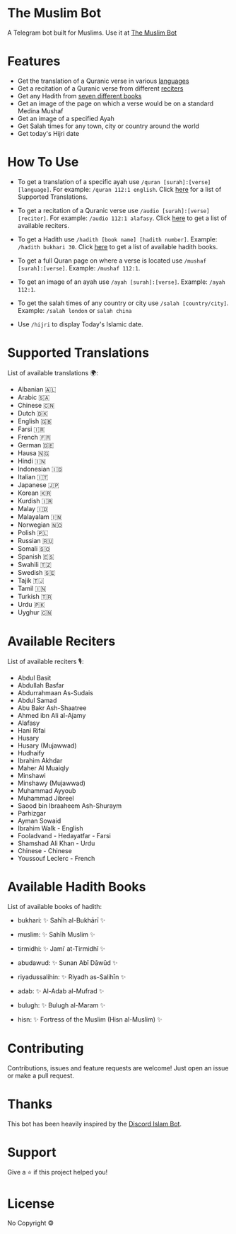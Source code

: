 # The Muslim Bot

A Telegram bot built for Muslims. Use it at [The Muslim Bot](http://t.me/themuslimbot)

# Features

 - Get the translation of a Quranic verse in various [languages](#supported-translations)
 - Get a recitation of a Quranic verse from different [reciters](#available-reciters)
 - Get any Hadith from [seven different books](#available-hadith-books)
 - Get an image of the page on which a verse would be on a standard Medina Mushaf
 - Get an image of a specified Ayah
 - Get Salah times for any town, city or country around the world
 - Get today's Hijri date

# How To Use

 - To get a translation of a specific ayah use `/quran [surah]:[verse] [language]`. For example: `/quran 112:1 english`. Click [here](#supported-translations) for a list of Supported Translations.
 
 - To get a recitation of a Quranic verse use `/audio [surah]:[verse] [reciter]`. For example: `/audio 112:1 alafasy`. Click [here](#available-reciters) to get a list of available reciters.
 
 - To get a Hadith use `/hadith [book name] [hadith number]`. Example: `/hadith bukhari 30`. Click [here](#available-hadith-books) to get a list of available hadith books.
 
 - To get a full Quran page on where a verse is located use `/mushaf [surah]:[verse]`. Example: `/mushaf 112:1`.
 
 - To get an image of an ayah use `/ayah [surah]:[verse]`. Example: `/ayah 112:1`.
 
 - To get the salah times of any country or city use `/salah [country/city]`. Example: `/salah london` or `salah china`
 
 - Use `/hijri` to display Today's Islamic date.
 
# Supported Translations

 List of available translations 🌍:

   - Albanian  🇦🇱
   - Arabic  🇸🇦
   - Chinese  🇨🇳
   - Dutch  🇩🇰
   - English  🇬🇧
   - Farsi  🇮🇷
   - French  🇫🇷
   - German  🇩🇪
   - Hausa  🇳🇬
   - Hindi  🇮🇳
   - Indonesian  🇮🇩
   - Italian  🇮🇹
   - Japanese  🇯🇵
   - Korean  🇰🇷
   - Kurdish  🇮🇷
   - Malay  🇮🇩
   - Malayalam  🇮🇳
   - Norwegian  🇳🇴
   - Polish  🇵🇱
   - Russian  🇷🇺
   - Somali  🇸🇴
   - Spanish  🇪🇸
   - Swahili  🇹🇿
   - Swedish  🇸🇪
   - Tajik  🇹🇯
   - Tamil  🇮🇳
   - Turkish  🇹🇷
   - Urdu  🇵🇰
   - Uyghur  🇨🇳

# Available Reciters

List of available reciters 🎙️:
                       
   - Abdul Basit
   - Abdullah Basfar
   - Abdurrahmaan As-Sudais
   - Abdul Samad
   - Abu Bakr Ash-Shaatree
   - Ahmed ibn Ali al-Ajamy
   - Alafasy
   - Hani Rifai
   - Husary
   - Husary (Mujawwad)
   - Hudhaify
   - Ibrahim Akhdar
   - Maher Al Muaiqly
   - Minshawi
   - Minshawy (Mujawwad)
   - Muhammad Ayyoub
   - Muhammad Jibreel
   - Saood bin Ibraaheem Ash-Shuraym
   - Parhizgar
   - Ayman Sowaid
   - Ibrahim Walk - English
   - Fooladvand - Hedayatfar - Farsi
   - Shamshad Ali Khan - Urdu
   - Chinese - Chinese
   - Youssouf Leclerc - French

# Available Hadith Books

 List of available books of hadith:

   - bukhari: ✨ Sahīh al-Bukhārī ✨

   - muslim: ✨ Sahīh Muslim ✨

   - tirmidhi: ✨ Jamiʿ at-Tirmidhī ✨

   - abudawud: ✨ Sunan Abī Dāwūd ✨

   - riyadussalihin: ✨ Riyadh as-Salihīn ✨

   - adab: ✨ Al-Adab al-Mufrad ✨

   - bulugh: ✨ Bulugh al-Maram ✨

   - hisn: ✨ Fortress of the Muslim (Hisn al-Muslim) ✨
 
# Contributing

Contributions, issues and feature requests are welcome! Just open an issue or make a pull request.

# Thanks

This bot has been heavily inspired by the [Discord Islam Bot](https://github.com/galacticwarrior9/IslamBot).

# Support

Give a ⭐️ if this project helped you!

# License

No Copyright 🄯
